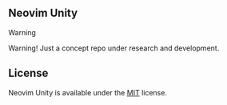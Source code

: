 ## Neovim Unity

> [!WARNING] 
> Warning! Just a concept repo under research and development.

## License

Neovim Unity is available under the [MIT](https://en.wikipedia.org/wiki/MIT_License) license.
